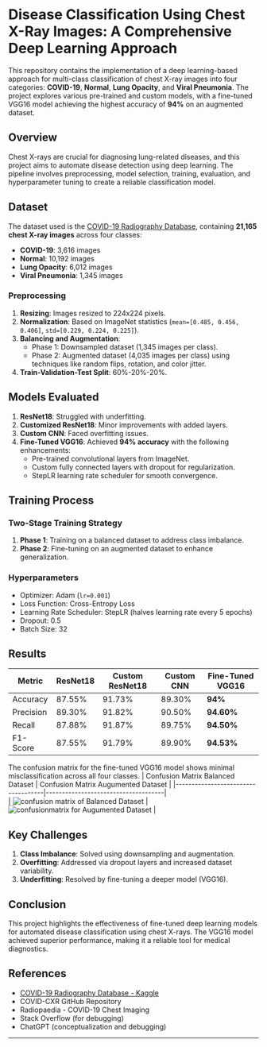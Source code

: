 # Disease Classification Using Chest X-Ray Images: A Comprehensive Deep Learning Approach

This repository contains the implementation of a deep learning-based approach for multi-class classification of chest X-ray images into four categories: **COVID-19**, **Normal**, **Lung Opacity**, and **Viral Pneumonia**. The project explores various pre-trained and custom models, with a fine-tuned VGG16 model achieving the highest accuracy of **94%** on an augmented dataset.

## Overview
Chest X-rays are crucial for diagnosing lung-related diseases, and this project aims to automate disease detection using deep learning. The pipeline involves preprocessing, model selection, training, evaluation, and hyperparameter tuning to create a reliable classification model.

## Dataset
The dataset used is the [COVID-19 Radiography Database](https://www.kaggle.com/datasets/tawsifurrahman/covid19-radiography-database), containing **21,165 chest X-ray images** across four classes:
- **COVID-19**: 3,616 images
- **Normal**: 10,192 images
- **Lung Opacity**: 6,012 images
- **Viral Pneumonia**: 1,345 images

### Preprocessing
1. **Resizing**: Images resized to 224x224 pixels.
2. **Normalization**: Based on ImageNet statistics (`mean=[0.485, 0.456, 0.406]`, `std=[0.229, 0.224, 0.225]`).
3. **Balancing and Augmentation**:
   - Phase 1: Downsampled dataset (1,345 images per class).
   - Phase 2: Augmented dataset (4,035 images per class) using techniques like random flips, rotation, and color jitter.
4. **Train-Validation-Test Split**: 60%-20%-20%.

## Models Evaluated
1. **ResNet18**: Struggled with underfitting.
2. **Customized ResNet18**: Minor improvements with added layers.
3. **Custom CNN**: Faced overfitting issues.
4. **Fine-Tuned VGG16**: Achieved **94% accuracy** with the following enhancements:
   - Pre-trained convolutional layers from ImageNet.
   - Custom fully connected layers with dropout for regularization.
   - StepLR learning rate scheduler for smooth convergence.

## Training Process
### Two-Stage Training Strategy
1. **Phase 1**: Training on a balanced dataset to address class imbalance.
2. **Phase 2**: Fine-tuning on an augmented dataset to enhance generalization.

### Hyperparameters
- Optimizer: Adam (`lr=0.001`)
- Loss Function: Cross-Entropy Loss
- Learning Rate Scheduler: StepLR (halves learning rate every 5 epochs)
- Dropout: 0.5
- Batch Size: 32

## Results
| Metric       | ResNet18 | Custom ResNet18 | Custom CNN | Fine-Tuned VGG16 |
|--------------|----------|-----------------|------------|------------------|
| Accuracy     | 87.55%   | 91.73%          | 89.30%     | **94%**          |
| Precision    | 89.30%   | 91.82%          | 90.50%     | **94.60%**       |
| Recall       | 87.88%   | 91.87%          | 89.75%     | **94.50%**       |
| F1-Score     | 87.55%   | 91.79%          | 89.90%     | **94.53%**       |

The confusion matrix for the fine-tuned VGG16 model shows minimal misclassification across all four classes.
| Confusion Matrix Balanced Dataset  | Confusion Matrix Augumented Dataset |
|------------------------------------|-------------------------------------|                                                                           
| ![confusion matrix of Balanced Dataset](https://github.com/user-attachments/assets/9f394bd5-6261-49f1-8ff9-8e65706db865)    | ![confusionmatrix for Augumented Dataset](https://github.com/user-attachments/assets/1975376c-3f68-4e3a-a34c-006829fd0456)  |






## Key Challenges
1. **Class Imbalance**: Solved using downsampling and augmentation.
2. **Overfitting**: Addressed via dropout layers and increased dataset variability.
3. **Underfitting**: Resolved by fine-tuning a deeper model (VGG16).

## Conclusion
This project highlights the effectiveness of fine-tuned deep learning models for automated disease classification using chest X-rays. The VGG16 model achieved superior performance, making it a reliable tool for medical diagnostics.

## References
- [COVID-19 Radiography Database - Kaggle](https://www.kaggle.com/datasets/tawsifurrahman/covid19-radiography-database)
- COVID-CXR GitHub Repository
- Radiopaedia - COVID-19 Chest Imaging
- Stack Overflow (for debugging)
- ChatGPT (conceptualization and debugging)

---

